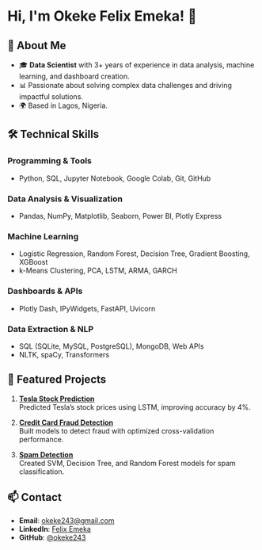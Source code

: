 # Hi, I'm Okeke Felix Emeka! 👋

## 🚀 About Me
- 🎓 **Data Scientist** with 3+ years of experience in data analysis, machine learning, and dashboard creation.
- 📊 Passionate about solving complex data challenges and driving impactful solutions.
- 🌍 Based in Lagos, Nigeria.

## 🛠 Technical Skills

### Programming & Tools
- Python, SQL, Jupyter Notebook, Google Colab, Git, GitHub

### Data Analysis & Visualization
- Pandas, NumPy, Matplotlib, Seaborn, Power BI, Plotly Express

### Machine Learning
- Logistic Regression, Random Forest, Decision Tree, Gradient Boosting, XGBoost
- k-Means Clustering, PCA, LSTM, ARMA, GARCH

### Dashboards & APIs
- Plotly Dash, IPyWidgets, FastAPI, Uvicorn

### Data Extraction & NLP
- SQL (SQLite, MySQL, PostgreSQL), MongoDB, Web APIs
- NLTK, spaCy, Transformers


## 📂 Featured Projects
1. **[Tesla Stock Prediction](https://github.com/emekafelix243/TESLA-STOCK-PREDICTION-MODEL/tree/main)**  
   Predicted Tesla’s stock prices using LSTM, improving accuracy by 4%.

2. **[Credit Card Fraud Detection](https://github.com/emekafelix243/CREDIT-CARD-FRAUD-DETECTION-MODEL/tree/main)**  
   Built models to detect fraud with optimized cross-validation performance.

3. **[Spam Detection](https://github.com/emekafelix243/SPAM-DETECTION-MODEL/tree/main)**  
   Created SVM, Decision Tree, and Random Forest models for spam classification.

## 📫 Contact
- **Email**: [okeke243@gmail.com](mailto:okeke243@gmail.com)
- **LinkedIn**: [Felix Emeka](https://linkedin.com/in/felix-emeka-281629129)
- **GitHub**: [@okeke243](https://github.com/emekafelix243)
